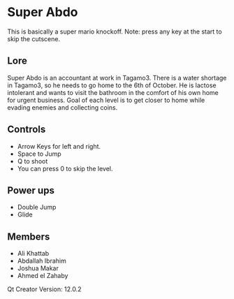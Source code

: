 # Super Abdo
This is basically a super mario knockoff.
Note: press any key at the start to skip the cutscene.

## Lore
Super Abdo is an accountant at work in Tagamo3. There is a water shortage in Tagamo3, so he needs to go home to the 6th of October. 
He is lactose intolerant and wants to visit the bathroom in the comfort of his own home for urgent business.
Goal of each level is to get closer to home while evading enemies and collecting coins. 

## Controls
- Arrow Keys for left and right.
- Space to Jump
- Q to shoot
- You can press 0 to skip the level.

## Power ups
- Double Jump
- Glide

## Members
- Ali Khattab
- Abdallah Ibrahim
- Joshua Makar
- Ahmed el Zahaby

Qt Creator Version: 12.0.2
